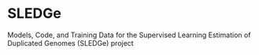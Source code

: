 # SLEDGe
Models, Code, and Training Data for the Supervised Learning Estimation of Duplicated Genomes (SLEDGe) project
